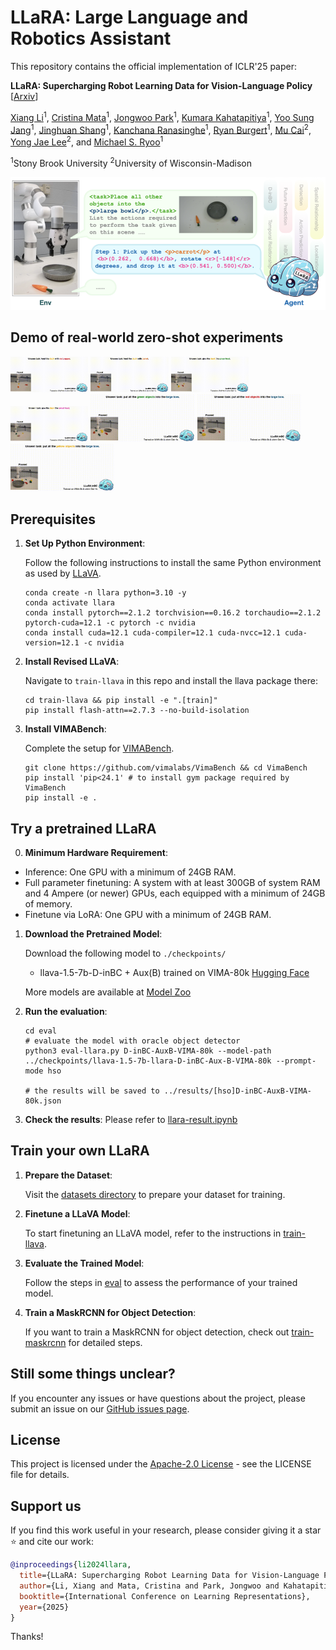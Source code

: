 # LLaRA: Large Language and Robotics Assistant

This repository contains the official implementation of ICLR'25 paper: 

**LLaRA: Supercharging Robot Learning Data for Vision-Language Policy** \[[Arxiv](https://arxiv.org/abs/2406.20095)\]

[Xiang Li](https://xxli.me)<sup>1</sup>, [Cristina Mata](https://openreview.net/profile?id=~Cristina_Mata1)<sup>1</sup>, [Jongwoo Park](https://github.com/jongwoopark7978)<sup>1</sup>, [Kumara Kahatapitiya](https://www3.cs.stonybrook.edu/~kkahatapitiy)<sup>1</sup>, [Yoo Sung Jang](https://yjang43.github.io/)<sup>1</sup>, [Jinghuan Shang](https://elicassion.github.io/)<sup>1</sup>, [Kanchana Ranasinghe](https://kahnchana.github.io/)<sup>1</sup>, [Ryan Burgert](https://ryanndagreat.github.io/)<sup>1</sup>, [Mu Cai](https://pages.cs.wisc.edu/~mucai/)<sup>2</sup>, [Yong Jae Lee](https://pages.cs.wisc.edu/~yongjaelee/)<sup>2</sup>, and [Michael S. Ryoo](http://michaelryoo.com/)<sup>1</sup>

<sup>1</sup>Stony Brook University  <sup>2</sup>University of Wisconsin-Madison 

![llara](./assets/llara.png)

## Demo of real-world zero-shot experiments
<p float="left">
  <img src="assets/feed1.gif" width="24.7%" />
  <img src="assets/feed2.gif" width="24.7%" /> 
  <img src="assets/green.gif" width="24.7%" />
  <img src="assets/sweet.gif" width="24.7%" /> 
  <img src="assets/put_green.gif" width="33%" /> 
  <img src="assets/put_red.gif" width="33%" /> 
  <img src="assets/put_yellow.gif" width="33%" /> 
</p>

## Prerequisites

1. **Set Up Python Environment**:

   Follow the following instructions to install the same Python environment as used by [LLaVA](https://github.com/haotian-liu/LLaVA). 
   ```
   conda create -n llara python=3.10 -y
   conda activate llara
   conda install pytorch==2.1.2 torchvision==0.16.2 torchaudio==2.1.2 pytorch-cuda=12.1 -c pytorch -c nvidia
   conda install cuda=12.1 cuda-compiler=12.1 cuda-nvcc=12.1 cuda-version=12.1 -c nvidia
   ```

2. **Install Revised LLaVA**:

   Navigate to `train-llava` in this repo and install the llava package there:
   ```
   cd train-llava && pip install -e ".[train]"
   pip install flash-attn==2.7.3 --no-build-isolation
   ```

3. **Install VIMABench**:

   Complete the setup for [VIMABench](https://github.com/vimalabs/VIMABench).
   ```
   git clone https://github.com/vimalabs/VimaBench && cd VimaBench
   pip install 'pip<24.1' # to install gym package required by VimaBench
   pip install -e .
   ```

## Try a pretrained LLaRA

0. **Minimum Hardware Requirement**:
- Inference: One GPU with a minimum of 24GB RAM.
- Full parameter finetuning: A system with at least 300GB of system RAM and 4 Ampere (or newer) GPUs, each equipped with a minimum of 24GB of memory.
- Finetune via LoRA: One GPU with a minimum of 24GB RAM.

1. **Download the Pretrained Model**:

   Download the following model to `./checkpoints/`
   - llava-1.5-7b-D-inBC + Aux(B) trained on VIMA-80k [Hugging Face](https://huggingface.co/variante/llava-1.5-7b-llara-D-inBC-Aux-B-VIMA-80k)

   More models are available at [Model Zoo](./checkpoints/README.md)

2. **Run the evaluation**:

   ```
   cd eval
   # evaluate the model with oracle object detector
   python3 eval-llara.py D-inBC-AuxB-VIMA-80k --model-path ../checkpoints/llava-1.5-7b-llara-D-inBC-Aux-B-VIMA-80k --prompt-mode hso
   
   # the results will be saved to ../results/[hso]D-inBC-AuxB-VIMA-80k.json
   ```

3. **Check the results**:
   Please refer to [llara-result.ipynb](./results/llara-result.ipynb)

## Train your own LLaRA

1. **Prepare the Dataset**:

   Visit the [datasets directory](./datasets/README.md) to prepare your dataset for training.

2. **Finetune a LLaVA Model**:

   To start finetuning an LLaVA model, refer to the instructions in [train-llava](./train-llava/README.md).

3. **Evaluate the Trained Model**:

   Follow the steps in [eval](./eval/README.md) to assess the performance of your trained model.

4. **Train a MaskRCNN for Object Detection**:

   If you want to train a MaskRCNN for object detection, check out [train-maskrcnn](./train-maskrcnn/README.md) for detailed steps.

## Still some things unclear?

If you encounter any issues or have questions about the project, please submit an issue on our [GitHub issues page](https://github.com/LostXine/LLaRA/issues).

## License

This project is licensed under the [Apache-2.0 License](LICENSE) - see the LICENSE file for details.

## Support us

If you find this work useful in your research, please consider giving it a star ⭐ and cite our work:

```bibtex
@inproceedings{li2024llara,
  title={LLaRA: Supercharging Robot Learning Data for Vision-Language Policy},
  author={Li, Xiang and Mata, Cristina and Park, Jongwoo and Kahatapitiya, Kumara and Jang, Yoo Sung and Shang, Jinghuan and Ranasinghe, Kanchana and Burgert, Ryan and Cai, Mu and Lee, Yong Jae and Ryoo, Michael S.},
  booktitle={International Conference on Learning Representations},
  year={2025}
}
```
Thanks!

